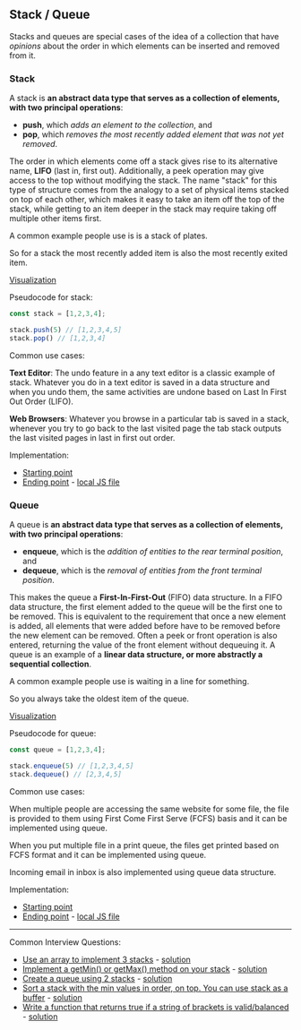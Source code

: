 ## Stack / Queue

Stacks and queues are special cases of the idea of a collection that have *opinions* about the order in which elements can be inserted and removed from it.

### Stack

A stack is **an abstract data type that serves as a collection of elements, with two principal operations**:

- **push**, which *adds an element to the collection*, and
- **pop**, which *removes the most recently added element that was not yet removed*.

The order in which elements come off a stack gives rise to its alternative name, **LIFO** (last in, first out). Additionally, a peek operation may give access to the top without modifying the stack. The name "stack" for this type of structure comes from the analogy to a set of physical items stacked on top of each other, which makes it easy to take an item off the top of the stack, while getting to an item deeper in the stack may require taking off multiple other items first.

A common example people use is is a stack of plates.

So for a stack the most recently added item is also the most recently exited item.

[Visualization](https://www.cs.usfca.edu/~galles/visualization/StackArray.html)

Pseudocode for stack:
```js
const stack = [1,2,3,4];

stack.push(5) // [1,2,3,4,5]
stack.pop() // [1,2,3,4]
```

Common use cases:

**Text Editor**: The undo feature in a any text editor is a classic example of stack. Whatever you do in a text editor is saved in a data structure and when you undo them, the same activities are undone based on Last In First Out Order (LIFO).

**Web Browsers**: Whatever you browse in a particular tab is saved in a stack, whenever you try to go back to the last visited page the tab stack outputs the last visited pages in last in first out order.

Implementation:
- [Starting point](https://repl.it/@stmoreau/stack-prompt)
- [Ending point](https://repl.it/@stmoreau/stack-prompt-ending) - [local JS file](implementation/stack.js)

### Queue

A queue is **an abstract data type that serves as a collection of elements, with two principal operations**:

- **enqueue**, which is the *addition of entities to the rear terminal position*, and
- **dequeue**, which is the *removal of entities from the front terminal position*.

This makes the queue a **First-In-First-Out** (FIFO) data structure. In a FIFO data structure, the first element added to the queue will be the first one to be removed. This is equivalent to the requirement that once a new element is added, all elements that were added before have to be removed before the new element can be removed. Often a peek or front operation is also entered, returning the value of the front element without dequeuing it. A queue is an example of a **linear data structure, or more abstractly a sequential collection**.

A common example people use is waiting in a line for something.

So you always take the oldest item of the queue.

[Visualization](https://www.cs.usfca.edu/~galles/visualization/QueueArray.html)

Pseudocode for queue:
```js
const queue = [1,2,3,4];

stack.enqueue(5) // [1,2,3,4,5]
stack.dequeue() // [2,3,4,5]
```

Common use cases:

When multiple people are accessing the same website for some file, the file is provided to them using First Come First Serve (FCFS) basis and it can be implemented using queue.

When you put multiple file in a print queue, the files get printed based on FCFS format and it can be implemented using queue.

Incoming email in inbox is also implemented using queue data structure.

Implementation:
- [Starting point](https://repl.it/@stmoreau/queue-prompt)
- [Ending point](https://repl.it/@stmoreau/queue-prompt-ending) - [local JS file](implementation/queue.js)

---
Common Interview Questions:

- [Use an array to implement 3 stacks](https://repl.it/@stmoreau/k-stacks-one-array-prompt) - [solution](https://repl.it/@stmoreau/k-stacks-one-array-solution)
- [Implement a getMin() or getMax() method on your stack](https://repl.it/@stmoreau/min-stack-prompt) - [solution](https://repl.it/@stmoreau/min-stack-solution)
- [Create a queue using 2 stacks](https://repl.it/@stmoreau/queue-two-stacks-prompt) - [solution](https://repl.it/@stmoreau/queue-two-stacks-solution)
- [Sort a stack with the min values in order, on top. You can use stack as a buffer](https://repl.it/@stmoreau/sort-stack-prompt) - [solution](https://repl.it/@stmoreau/sort-stack-solution)
- [Write a function that returns true if a string of brackets is valid/balanced](https://repl.it/@stmoreau/bracket-validator-prompt) - [solution](https://repl.it/@stmoreau/bracket-validator-solution)